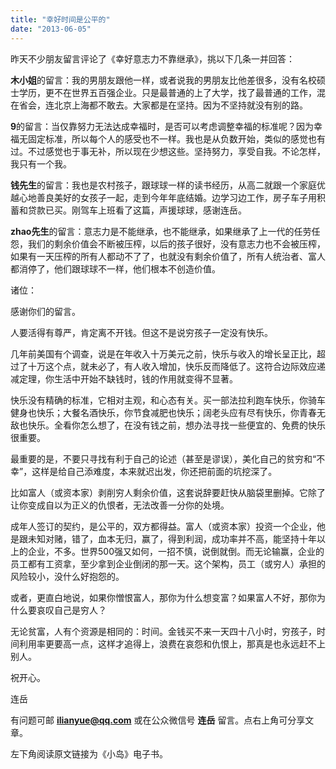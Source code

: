 ```yaml
---
title: "幸好时间是公平的"
date: "2013-06-05"
---
```


昨天不少朋友留言评论了《幸好意志力不靠继承》，挑以下几条一并回答：

**木小姐**的留言：我的男朋友跟他一样，或者说我的男朋友比他差很多，没有名校硕士学历，更不在世界五百强企业。只是最普通的上了大学，找了最普通的工作，混在省会，连北京上海都不敢去。大家都是在坚持。因为不坚持就没有别的路。

**9**的留言：当仅靠努力无法达成幸福时，是否可以考虑调整幸福的标准呢？因为幸福无固定标准，所以每个人的感受也不一样。我也是从负数开始，类似的感觉也有过。不过感觉也于事无补，所以现在少想这些。坚持努力，享受自我。不论怎样，我只有一个我。

**钱先生**的留言：我也是农村孩子，跟球球一样的读书经历，从高二就跟一个家庭优越心地善良美好的女孩子一起，走到今年年底结婚。边学习边工作，房子车子用积蓄和贷款已买。刚驾车上班看了这篇，声援球球，感谢连岳。

**zhao先生**的留言：意志力是不能继承，也不能继承，如果继承了上一代的任劳任怨，我们的剩余价值会不断被压榨，以后的孩子很好，没有意志力也不会被压榨，如果有一天压榨的所有人都动不了了，也就没有剩余价值了，所有人统治者、富人都消停了，他们跟球球不一样，他们根本不创造价值。

诸位：

感谢你们的留言。

人要活得有尊严，肯定离不开钱。但这不是说穷孩子一定没有快乐。

几年前美国有个调查，说是在年收入十万美元之前，快乐与收入的增长呈正比，超过了十万这个点，就未必了，有人收入增加，快乐反而降低了。这符合边际效应递减定理，你生活中开始不缺钱时，钱的作用就变得不显著。

快乐没有精确的标准，它相对主观，和心态有关。买一部法拉利跑车快乐，你骑车健身也快乐；大餐名酒快乐，你节食减肥也快乐；阔老头应有尽有快乐，你青春无敌也快乐。全看你怎么想了，在没有钱之前，想办法寻找一些便宜的、免费的快乐很重要。

最重要的是，不要只寻找有利于自己的论述（甚至是谬误），美化自己的贫穷和“不幸”，这样是给自己添难度，本来就迟出发，你还把前面的坑挖深了。

比如富人（或资本家）剥削穷人剩余价值，这套说辞要赶快从脑袋里删掉。它除了让你变成自以为正义的仇恨者，无法改善一分你的处境。

成年人签订的契约，是公平的，双方都得益。富人（或资本家）投资一个企业，他是跟未知对赌，错了，血本无归，赢了，得到利润，成功率并不高，能坚持十年以上的企业，不多。世界500强又如何，一招不慎，说倒就倒。而无论输赢，企业的员工都有工资拿，至少拿到企业倒闭的那一天。这个架构，员工（或穷人）承担的风险较小，没什么好抱怨的。

或者，更直白地说，如果你憎恨富人，那你为什么想变富？如果富人不好，那你为什么要哀叹自己是穷人？

无论贫富，人有个资源是相同的：时间。金钱买不来一天四十八小时，穷孩子，时间利用率更要高一点，这样才追得上，浪费在哀怨和仇恨上，那真是也永远赶不上别人。

祝开心。

连岳

有问题可邮 **ilianyue@qq.com** 或在公众微信号 **连岳** 留言。点右上角可分享文章。

左下角阅读原文链接为《小岛》电子书。
